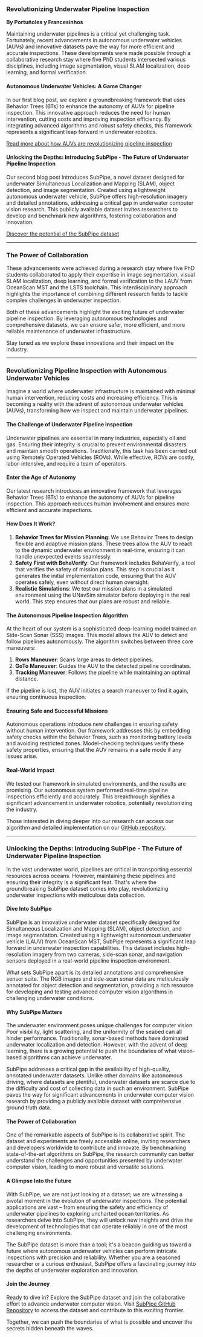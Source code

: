 ### Revolutionizing Underwater Pipeline Inspection

**By Portuñoles y Francesinhos**

Maintaining underwater pipelines is a critical yet challenging task. Fortunately, recent advancements in autonomous underwater vehicles (AUVs) and innovative datasets pave the way for more efficient and accurate inspections. These developments were made possible through a collaborative research stay where five PhD students intersected various disciplines, including image segmentation, visual SLAM localization, deep learning, and formal verification.

#### Autonomous Underwater Vehicles: A Game Changer

In our first blog post, we explore a groundbreaking framework that uses Behavior Trees (BTs) to enhance the autonomy of AUVs for pipeline inspection. This innovative approach reduces the need for human intervention, cutting costs and improving inspection efficiency. By integrating advanced algorithms and robust safety checks, this framework represents a significant leap forward in underwater robotics.

[Read more about how AUVs are revolutionizing pipeline inspection](#)

#### Unlocking the Depths: Introducing SubPipe - The Future of Underwater Pipeline Inspection

Our second blog post introduces SubPipe, a novel dataset designed for underwater Simultaneous Localization and Mapping (SLAM), object detection, and image segmentation. Created using a lightweight autonomous underwater vehicle, SubPipe offers high-resolution imagery and detailed annotations, addressing a critical gap in underwater computer vision research. This publicly available dataset invites researchers to develop and benchmark new algorithms, fostering collaboration and innovation.

[Discover the potential of the SubPipe dataset](#)

---

### The Power of Collaboration

These advancements were achieved during a research stay where five PhD students collaborated to apply their expertise in image segmentation, visual SLAM localization, deep learning, and formal verification to the LAUV from OceanScan MST and the LSTS toolchain. This interdisciplinary approach highlights the importance of combining different research fields to tackle complex challenges in underwater inspection.

Both of these advancements highlight the exciting future of underwater pipeline inspection. By leveraging autonomous technologies and comprehensive datasets, we can ensure safer, more efficient, and more reliable maintenance of underwater infrastructure.

Stay tuned as we explore these innovations and their impact on the industry.


---

### Revolutionizing Pipeline Inspection with Autonomous Underwater Vehicles

Imagine a world where underwater infrastructure is maintained with minimal human intervention, reducing costs and increasing efficiency. This is becoming a reality with the advent of autonomous underwater vehicles (AUVs), transforming how we inspect and maintain underwater pipelines.

#### The Challenge of Underwater Pipeline Inspection

Underwater pipelines are essential in many industries, especially oil and gas. Ensuring their integrity is crucial to prevent environmental disasters and maintain smooth operations. Traditionally, this task has been carried out using Remotely Operated Vehicles (ROVs). While effective, ROVs are costly, labor-intensive, and require a team of operators.

#### Enter the Age of Autonomy

Our latest research introduces an innovative framework that leverages Behavior Trees (BTs) to enhance the autonomy of AUVs for pipeline inspection. This approach reduces human involvement and ensures more efficient and accurate inspections.

#### How Does It Work?

1. **Behavior Trees for Mission Planning**: We use Behavior Trees to design flexible and adaptive mission plans. These trees allow the AUV to react to the dynamic underwater environment in real-time, ensuring it can handle unexpected events seamlessly.
2. **Safety First with BehaVerify**: Our framework includes BehaVerify, a tool that verifies the safety of mission plans. This step is crucial as it generates the initial implementation code, ensuring that the AUV operates safely, even without direct human oversight.
3. **Realistic Simulations**: We test our mission plans in a simulated environment using the UNavSim simulator before deploying in the real world. This step ensures that our plans are robust and reliable.

#### The Autonomous Pipeline Inspection Algorithm

At the heart of our system is a sophisticated deep-learning model trained on Side-Scan Sonar (SSS) images. This model allows the AUV to detect and follow pipelines autonomously. The algorithm switches between three core maneuvers:

1. **Rows Maneuver**: Scans large areas to detect pipelines.
2. **GoTo Maneuver**: Guides the AUV to the detected pipeline coordinates.
3. **Tracking Maneuver**: Follows the pipeline while maintaining an optimal distance.

If the pipeline is lost, the AUV initiates a search maneuver to find it again, ensuring continuous inspection.

#### Ensuring Safe and Successful Missions

Autonomous operations introduce new challenges in ensuring safety without human intervention. Our framework addresses this by embedding safety checks within the Behavior Trees, such as monitoring battery levels and avoiding restricted zones. Model-checking techniques verify these safety properties, ensuring that the AUV remains in a safe mode if any issues arise.

#### Real-World Impact

We tested our framework in simulated environments, and the results are promising. Our autonomous system performed real-time pipeline inspections efficiently and accurately. This breakthrough signifies a significant advancement in underwater robotics, potentially revolutionizing the industry.

Those interested in diving deeper into our research can access our algorithm and detailed implementation on our [GitHub repository](https://github.com/remaro-network/pipe_inspection_mission).

---

### Unlocking the Depths: Introducing SubPipe - The Future of Underwater Pipeline Inspection

In the vast underwater world, pipelines are critical in transporting essential resources across oceans. However, maintaining these pipelines and ensuring their integrity is a significant feat. That's where the groundbreaking SubPipe dataset comes into play, revolutionizing underwater inspections with meticulous data collection.

#### Dive Into SubPipe

SubPipe is an innovative underwater dataset specifically designed for Simultaneous Localization and Mapping (SLAM), object detection, and image segmentation. Created using a lightweight autonomous underwater vehicle (LAUV) from OceanScan MST, SubPipe represents a significant leap forward in underwater inspection capabilities. This dataset includes high-resolution imagery from two cameras, side-scan sonar, and navigation sensors deployed in a real-world pipeline inspection environment.

What sets SubPipe apart is its detailed annotations and comprehensive sensor suite. The RGB images and side-scan sonar data are meticulously annotated for object detection and segmentation, providing a rich resource for developing and testing advanced computer vision algorithms in challenging underwater conditions.

#### Why SubPipe Matters

The underwater environment poses unique challenges for computer vision. Poor visibility, light scattering, and the uniformity of the seabed can all hinder performance. Traditionally, sonar-based methods have dominated underwater localization and detection. However, with the advent of deep learning, there is a growing potential to push the boundaries of what vision-based algorithms can achieve underwater.

SubPipe addresses a critical gap in the availability of high-quality, annotated underwater datasets. Unlike other domains like autonomous driving, where datasets are plentiful, underwater datasets are scarce due to the difficulty and cost of collecting data in such an environment. SubPipe paves the way for significant advancements in underwater computer vision research by providing a publicly available dataset with comprehensive ground truth data.

#### The Power of Collaboration

One of the remarkable aspects of SubPipe is its collaborative spirit. The dataset and experiments are freely accessible online, inviting researchers and developers worldwide to contribute and innovate. By benchmarking state-of-the-art algorithms on SubPipe, the research community can better understand the challenges and opportunities presented by underwater computer vision, leading to more robust and versatile solutions.

#### A Glimpse Into the Future

With SubPipe, we are not just looking at a dataset; we are witnessing a pivotal moment in the evolution of underwater inspections. The potential applications are vast – from ensuring the safety and efficiency of underwater pipelines to exploring uncharted ocean territories. As researchers delve into SubPipe, they will unlock new insights and drive the development of technologies that can operate reliably in one of the most challenging environments.

The SubPipe dataset is more than a tool; it's a beacon guiding us toward a future where autonomous underwater vehicles can perform intricate inspections with precision and reliability. Whether you are a seasoned researcher or a curious enthusiast, SubPipe offers a fascinating journey into the depths of underwater exploration and innovation.

#### Join the Journey

Ready to dive in? Explore the SubPipe dataset and join the collaborative effort to advance underwater computer vision. Visit [SubPipe GitHub Repository](https://github.com/remaro-network/SubPipe-dataset) to access the dataset and contribute to this exciting frontier.

Together, we can push the boundaries of what is possible and uncover the secrets hidden beneath the waves.
